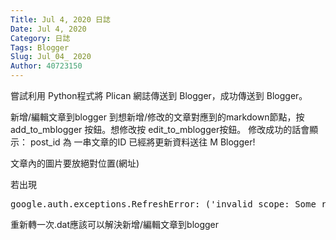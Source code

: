 ```yaml
---
Title: Jul 4, 2020 日誌
Date: Jul 4, 2020
Category: 日誌
Tags: Blogger
Slug: Jul_04_ 2020
Author: 40723150
---
```

嘗試利用 Python程式將 Plican 網誌傳送到 Blogger，成功傳送到 Blogger。
<!-- PELICAN_END_SUMMARY -->
新增/編輯文章到blogger
到想新增/修改的文章對應到的markdown節點，按 add_to_mblogger 按鈕。想修改按 edit_to_mblogger按鈕。
修改成功的話會顯示：
post_id 為 一串文章的ID
已經將更新資料送往 M Blogger!
    
文章內的圖片要放絕對位置(網址)

若出現
<pre class="brush: jscript">
google.auth.exceptions.RefreshError: ('invalid_scope: Some requested scopes were invalid. {invalid=[a, b, c, e, g, h, i, l, m, ., /, o, p, r, s, t, u, w, :]}', '{\n  "error": "invalid_scope",\n  "error_description": "Some requested scopes were invalid. {invalid\\u003d[a, b, c, e, g, h, i, l, m, ., /, o, p, r, s, t, u, w, :]}",\n  "error_uri": "http://code.google.com/apis/accounts/docs/OAuth2.html"\n}')
</pre>

重新轉一次.dat應該可以解決新增/編輯文章到blogger
